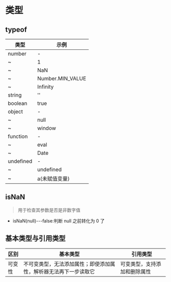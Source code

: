 # 类型

## typeof

| 类型        | 示例               |
|-----------|------------------|
| number    | -                |
| ~         | 1                |
| ~         | NaN              |
| ~         | Number.MIN_VALUE |
| ~         | Infinity         |
| string    | ''               |
| boolean   | true             |
| object    | -                |
| ~         | null             |
| ~         | window           |
| function  | -                |
| ~         | eval             |
| ~         | Date             |
| undefined | -                |
| ~         | undefined        |
| ~         | a(未赋值变量)         |

## isNaN

> 用于检查其参数是否是非数字值

- isNaN(null)---false:判断 null 之前转化为 0 了

## 基本类型与引用类型

| 区别  | 基本类型                             | 引用类型           |
|-----|----------------------------------|----------------|
| 可变性 | 不可变类型，无法添加属性；即使添加属性，解析器无法再下一步读取它 | 可变类型，支持添加和删除属性 |
